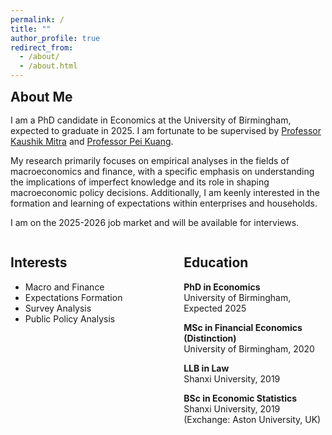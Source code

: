 ```yaml
---
permalink: /
title: ""
author_profile: true
redirect_from: 
  - /about/
  - /about.html
---
```


<h2 style="margin: 0;"> About Me </h2>

<div style="margin-top: 1rem;">
  <p>
    I am a PhD candidate in Economics at the University of Birmingham, expected to graduate in 2025. I am fortunate to be supervised by <a href="https://www.birmingham.ac.uk/staff/profiles/business/mitra-kaushik">Professor Kaushik Mitra</a> and <a href="https://www.birmingham.ac.uk/schools/business/staff/profile?ReferenceId=44664">Professor Pei Kuang</a>.
  </p>
  <p>
    My research primarily focuses on empirical analyses in the fields of macroeconomics and finance, with a specific emphasis on understanding the implications of imperfect knowledge and its role in shaping macroeconomic policy decisions. Additionally, I am keenly interested in the formation and learning of expectations within enterprises and households.
  </p>
  <p>
    I am on the 2025-2026 job market and will be available for interviews.
  </p>
</div>


<div style="display: flex; justify-content: space-between;   ">
  <!-- Left Column: Interests -->
  <div style="width: 45%;">
    <h2>Interests</h2>
    <ul>
      <li>Macro and Finance</li>
      <li>Expectations Formation</li>
      <li>Survey Analysis</li>
      <li>Public Policy Analysis</li>
    </ul>
  </div>

  <!-- Right Column: Education -->
  <div style="width: 45%;">
    <h2>Education</h2>
    <p><strong>PhD in Economics</strong><br>University of Birmingham, Expected 2025</p>
    <p><strong>MSc in Financial Economics (Distinction) </strong><br>University of Birmingham, 2020</p>
    <p><strong>LLB in Law</strong><br>Shanxi University, 2019</p>
    <p><strong>BSc in Economic Statistics</strong><br>Shanxi University, 2019 <br> (Exchange: Aston University, UK)</p>
  </div>
</div>
